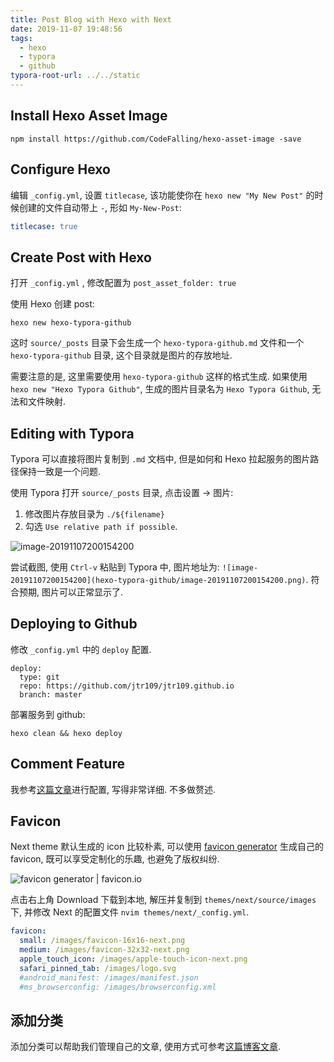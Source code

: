 ```yaml
---
title: Post Blog with Hexo with Next
date: 2019-11-07 19:48:56
tags:
  - hexo
  - typora
  - github
typora-root-url: ../../static
---
```


## Install Hexo Asset Image

```shell
npm install https://github.com/CodeFalling/hexo-asset-image -save
```

## Configure Hexo

编辑 `_config.yml`, 设置 `titlecase`, 该功能使你在 `hexo new "My New Post"`  的时候创建的文件自动带上 `-`, 形如 `My-New-Post`:

```yml
titlecase: true
```

## Create Post with Hexo

打开 `_config.yml` , 修改配置为 `post_asset_folder: true`

使用 Hexo 创建 post:

```shell
hexo new hexo-typora-github
```

这时 `source/_posts` 目录下会生成一个 `hexo-typora-github.md` 文件和一个 `hexo-typora-github` 目录, 这个目录就是图片的存放地址.

需要注意的是, 这里需要使用 `hexo-typora-github` 这样的格式生成. 如果使用 `hexo new "Hexo Typora Github"`, 生成的图片目录名为 `Hexo Typora Github`, 无法和文件映射.

## Editing with Typora

Typora 可以直接将图片复制到 `.md` 文档中, 但是如何和 Hexo 拉起服务的图片路径保持一致是一个问题.

使用 Typora 打开 `source/_posts` 目录, 点击设置 -> 图片:

1. 修改图片存放目录为 `./${filename}`
2. 勾选 `Use relative path if possible`.

![image-20191107200154200](hexo-typora-github/image-20191107200154200.png)

尝试截图, 使用 `Ctrl-v` 粘贴到 Typora 中, 图片地址为: `![image-20191107200154200](hexo-typora-github/image-20191107200154200.png)`. 符合预期, 图片可以正常显示了.

## Deploying to Github

修改 `_config.yml` 中的 `deploy` 配置.

```shell
deploy:
  type: git
  repo: https://github.com/jtr109/jtr109.github.io
  branch: master 
```

 部署服务到 github:

```shell
hexo clean && hexo deploy
```

## Comment Feature

我参考[这篇文章](https://www.jianshu.com/p/d68de067ea74)进行配置, 写得非常详细. 不多做赘述.

## Favicon

Next theme 默认生成的 icon 比较朴素, 可以使用 [favicon generator](https://favicon.io/favicon-generator/) 生成自己的 favicon, 既可以享受定制化的乐趣, 也避免了版权纠纷.

![favicon generator | favicon.io](hexo-typora-github/image-20191109115147241.png)

点击右上角 Download 下载到本地, 解压并复制到 `themes/next/source/images` 下, 并修改 Next 的配置文件 `nvim themes/next/_config.yml`.

```yml
favicon:
  small: /images/favicon-16x16-next.png
  medium: /images/favicon-32x32-next.png
  apple_touch_icon: /images/apple-touch-icon-next.png
  safari_pinned_tab: /images/logo.svg
  #android_manifest: /images/manifest.json
  #ms_browserconfig: /images/browserconfig.xml
```

## 添加分类

添加分类可以帮助我们管理自己的文章, 使用方式可参考[这篇博客文章](https://whx4j8.github.io/2016/03/16/hexo-next-%E6%B7%BB%E5%8A%A0%E4%B8%BA%E6%96%87%E7%AB%A0%E6%B7%BB%E5%8A%A0%E5%88%86%E7%B1%BB/).